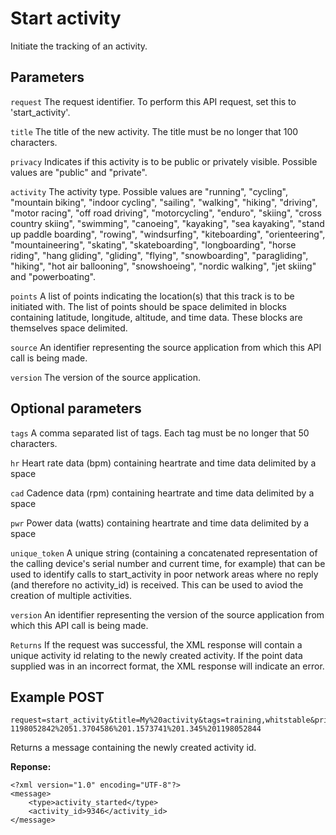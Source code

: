 Start activity
====

Initiate the tracking of an activity.

Parameters
---

`request`
The request identifier. To perform this API request, set this to 'start_activity'.

`title`
The title of the new activity. The title must be no longer that 100 characters.

`privacy`
Indicates if this activity is to be public or privately visible. Possible values are "public" and "private".

`activity`
The activity type. Possible values are "running", "cycling", "mountain biking", "indoor cycling", "sailing", "walking", "hiking", "driving", "motor racing", "off road driving", "motorcycling", "enduro", "skiing", "cross country skiing", "swimming", "canoeing", "kayaking", "sea kayaking", "stand up paddle boarding", "rowing", "windsurfing", "kiteboarding", "orienteering", "mountaineering", "skating", "skateboarding", "longboarding", "horse riding", "hang gliding", "gliding", "flying", "snowboarding", "paragliding", "hiking", "hot air ballooning", "snowshoeing", "nordic walking", "jet skiing" and "powerboating".

`points`
A list of points indicating the location(s) that this track is to be initiated with. The list of points should be space delimited in blocks containing latitude, longitude, altitude, and time data. These blocks are themselves space delimited.

`source`
An identifier representing the source application from which this API call is being made.

`version`
The version of the source application.

Optional parameters
---

`tags`
A comma separated list of tags. Each tag must be no longer that 50 characters.

`hr`
Heart rate data (bpm) containing heartrate and time data delimited by a space

`cad`
Cadence data (rpm) containing heartrate and time data delimited by a space

`pwr`
Power data (watts) containing heartrate and time data delimited by a space

`unique_token`
A unique string (containing a concatenated representation of the calling device's serial number and current time, for example) that can be used to identify calls to start_activity in poor network areas where no reply (and therefore no activity_id) is received. This can be used to aviod the creation of multiple activities.

`version`
An identifier representing the version of the source application from which this API call is being made.

`Returns`
If the request was successful, the XML response will contain a unique activity id relating to the newly created activity. If the point data supplied was in an incorrect format, the XML response will indicate an error.

Example POST
----
```
request=start_activity&title=My%20activity&tags=training,whitstable&privacy=public&activity=running&source=My%20app&points=51.3704583333333%201.15737333333333%201.345 1198052842%2051.3704586%201.1573741%201.345%201198052844
```

Returns a message containing the newly created activity id.

**Reponse:**
```
<?xml version="1.0" encoding="UTF-8"?>
<message>
	<type>activity_started</type>
	<activity_id>9346</activity_id>
</message>
```
